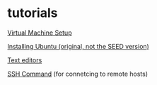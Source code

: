 # tutorials
[Virtual Machine Setup](virtual-machine-setup.md)

[Installing Ubuntu (original, not the SEED version)](ubuntu-installtion.md)

[Text editors](text-editors.md)

[SSH Command](ssh-commands.md) (for connetcing to remote hosts)
